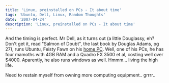 ```yaml
---
title: 'Linux, preinstalled on PCs - It about time'
tags: 'Ubuntu, Dell, Linux, Random Thoughts'
date: '2007-04-24'
description: 'Linux, preinstalled on PCs - It about time'
---
```


And the timing is perfect. Mr Dell, as it turns out (a little Douglassy, eh? Don't get it, read "Salmon of Doubt", the last book by Douglas Adams, pg 27), runs Ubuntu, Feisty Fawn on his [home PC][0]. Well, one of his PCs, he has four mamoths with 4GB RAM and a Quadro FX 3500 et al, costing well over $4000\. Aparently, he also runs windows as well. Hmmm... living the high life.

Need to restain myself from owning more computing equipment.. grrrr..



[0]: http://www.dell.com/content/topics/global.aspx/corp/biographies/en/msd_computers
